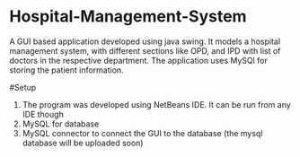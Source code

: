 # Hospital-Management-System
A GUI based application developed using java swing. It models a hospital management system, with different sections like OPD, and IPD with 
list of doctors in the respective department. The application uses MySQl for storing the patient information. 

#Setup
1. The program was developed using NetBeans IDE. It can be run from any IDE though
2. MySQL for database
3. MySQL connector to connect the GUI to the database (the mysql database will be uploaded soon)


